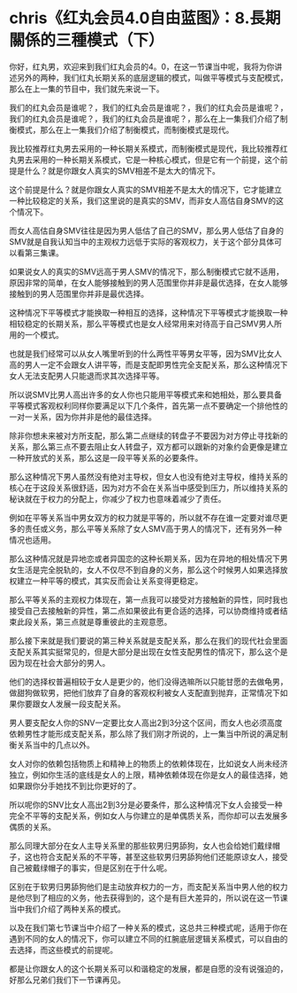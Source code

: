 # chris《红丸会员4.0自由蓝图》：8.長期關係的三種模式（下）

你好，红丸男，欢迎来到我们红丸会员的4。0，在这一节课当中呢，我将为你讲述另外的两种，我们红丸长期关系的底层逻辑的模式，叫做平等模式与支配模式，那么在上一集的节目中，我们就先来说一下。

我们的红丸会员是谁呢？，我们的红丸会员是谁呢？，我们的红丸会员是谁呢？，我们的红丸会员是谁呢？，我们的红丸会员是谁呢？，那么在上一集我们介绍了制衡模式，那么在上一集我们介绍了制衡模式，而制衡模式是现代。

我比较推荐红丸男去采用的一种长期关系模式，而制衡模式是现代，我比较推荐红丸男去采用的一种长期关系模式，它是一种核心模式，但是它有一个前提，这个前提是什么？就是你跟女人真实的SMV相差不是太大的情况下。

这个前提是什么？就是你跟女人真实的SMV相差不是太大的情况下，它才能建立一种比较稳定的关系，我们这里说的是真实的SMV，而非女人高估自身SMV的这个情况下。

而女人高估自身SMV往往是因为男人低估了自己的SMV，那么男人低估了自身的SMV就是自我认知当中的主观权力远低于实际的客观权力，关于这个部分具体可以看第三集课。

如果说女人的真实的SMV远高于男人SMV的情况下，那么制衡模式它就不适用，原因非常的简单，在女人能够接触到的男人范围里你并非是最优选择，在女人能够接触到的男人范围里你并非是最优选择。

这种情况下平等模式才能换取一种相互的选择，这种情况下平等模式才能换取一种相较稳定的长期关系，那么平等模式也是女人经常用来对待高于自己SMV男人所用的一个模式。

也就是我们经常可以从女人嘴里听到的什么两性平等男女平等，因为SMV比女人高的男人一定不会跟女人讲平等，而是支配即男性完全支配关系，那么这种情况下女人无法支配男人只能退而求其次选择平等。

所以说SMV比男人高出许多的女人你也只能用平等模式来和她相处，那么要具备平等模式客观权利同样你要满足以下几个条件，首先第一点不要确定一个排他性的一对一关系，因为你并非是他的最佳选择。

除非你想未来被对方所支配，那么第二点继续的转盘子不要因为对方停止寻找新的关系，那么第三点不要去阻止女人转盘子，双方都可以跟新的对象约会更像是建立一种开放式的关系，那么这是一段平等关系的必要条件。

那么这种情况下男人虽然没有绝对主导权，但女人也没有绝对主导权，维持关系的核心在于这段关系很舒适，因为对方不会在关系当中感受到压力，所以维持关系的秘诀就在于权力的分配上，你减少了权力也意味着减少了责任。

例如在平等关系当中男女双方的权力就是平等的，所以就不存在谁一定要对谁尽更多的责任或义务，那么平等关系除了女人SMV高于男人的情况下，还有另外一种情况也适用。

那么这种情况就是异地恋或者异国恋的这种长期关系，因为在异地的相处情况下男女生活是完全脱轨的，女人不仅尽不到自身的义务，那么这个时候男人如果选择放权建立一种平等的模式，其实反而会让关系变得更稳定。

那么平等关系的主观权力体现在，第一点我可以接受对方接触新的异性，同时我也接受自己去接触新的异性，第二点如果彼此有更合适的选择，可以协商维持或者结束此段关系，第三点就是尊重彼此的主观意愿。

那么接下来就是我们要说的第三种关系就是支配关系，那么在我们的现代社会里面支配关系其实挺常见的，但是大部分是出现在女性支配男性的情况下，那么这个是因为现在社会大部分的男人。

他们的选择权普遍相较于女人是更少的，他们没得选嘛所以只能甘愿的去做龟男，做甜狗做软男，把他们放弃了自身的客观权利被女人支配直到抛弃，正常情况下如果你要跟女人发展一段支配关系。

男人要支配女人你的SNV一定要比女人高出2到3分这个区间，而女人也必须高度依赖男性才能形成支配关系，那么除了我们刚才所说的，上一集当中所说的满足制衡关系当中的几点以外。

女人对你的依赖包括物质上和精神上的物质上的依赖体现在，比如说女人尚未经济独立，例如你生活的底线是女人的上限，精神依赖体现在你是女人的最佳选择，她如果跟你分手她找不到比你更好的了。

所以呢你的SNV比女人高出2到3分是必要条件，那么这种情况下女人会接受一种完全不平等的支配关系，例如女人与你建立的是单偶质关系，而你却可以去发展多偶质的关系。

那么同理大部分在女人主导关系里的那些软男归男舔狗，女人也会给她们戴绿帽子，这也符合支配关系的不平等，甚至这些软男归男舔狗他们还能原谅女人，接受自己被戴绿帽子的事实，但是区别在于什么呢。

区别在于软男归男舔狗他们是主动放弃权力的一方，而支配关系当中男人他的权力是他尽到了相应的义务，他去获得到的，这个是有巨大差异的，所以说在这一节课当中我们介绍了两种关系的模式。

以及在我们第七节课当中介绍了一种关系的模式，这总共三种模式呢，适用于你在遇到不同的女人的情况下，你可以建立不同的红腕底层逻辑关系模式，可以自由的去选择，而这些模式的前提呢。

都是让你跟女人的这个长期关系可以和谐稳定的发展，都是自愿的没有说强迫的，好那么兄弟们我们下一节课再见。